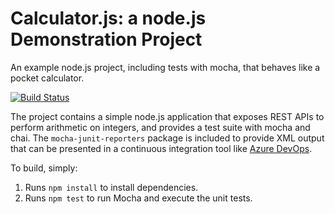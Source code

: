Calculator.js: a node.js Demonstration Project
==============================================
An example node.js project, including tests with mocha, that behaves like
a pocket calculator.

[![Build Status](https://dev.azure.com/AZ4002408AC/Parts%20Unlimited/_apis/build/status/AZ4002408AC.calculator?branchName=refs%2Fpull%2F1%2Fmerge)](https://dev.azure.com/AZ4002408AC/Parts%20Unlimited/_build/latest?definitionId=3&branchName=refs%2Fpull%2F1%2Fmerge)

The project contains a simple node.js application that exposes REST APIs
to perform arithmetic on integers, and provides a test suite with mocha
and chai.  The `mocha-junit-reporters` package is included to provide XML
output that can be presented in a continuous integration tool like
[Azure DevOps](https://azure.com/devops).


To build, simply:

1. Runs `npm install` to install dependencies.
2. Runs `npm test` to run Mocha and execute the unit tests.

